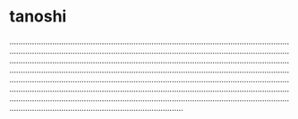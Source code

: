 # tanoshi

.................................................................................................................................................................................................................................................................................................................................................................................................................................................................................................................................................................................................................................................................................................................................................................................................................................................................................................................................................................................